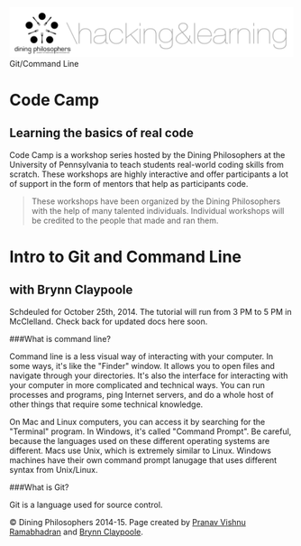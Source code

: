 <div class="hidden"><meta property="og:image" content="http://dinphil.github.io/code-weekend/assets/img/logo.png"><link rel="shortcut icon" href="assets/images/favicon.png"><link rel="stylesheet" href="http://netdna.bootstrapcdn.com/font-awesome/4.0.3/css/font-awesome.css"><link rel="stylesheet" href='http://fonts.googleapis.com/css?family=Open+Sans:300italic,400italic,600italic,700italic,400,300,600,700' type='text/css'></div><img class="full-img" src="assets/img/logo.png"><div class="nav-items"><div class="nav-item" id="git-menu">Git/Command Line</div></div>

Code Camp
============
Learning the basics of real code
--------------------------

Code Camp is a workshop series hosted by the Dining Philosophers at the University of Pennsylvania to teach students real-world coding skills from scratch. These workshops are highly interactive and offer participants a lot of support in the form of mentors that help as participants code.

> These workshops have been organized by the Dining Philosophers with the help of many talented individuals. Individual workshops will be credited to the people that made and ran them.


Intro to Git and Command Line <a id="git-section"></a>
==================================
with Brynn Claypoole
------------------------------------

Schdeuled for October 25th, 2014. The tutorial will run from 3 PM to 5 PM in McClelland. Check back for updated docs here soon.

###What is command line?

Command line is a less visual way of interacting with your computer. In some ways, it's like the "Finder" window. It allows you to open files and navigate through your directories. It's also the interface for interacting with your computer in more complicated and technical ways. You can run processes and programs, ping Internet servers, and do a whole host of other things that require some technical knowledge.

On Mac and Linux computers, you can access it by searching for the "Terminal" program. In Windows, it's called "Command Prompt". Be careful, because the languages used on these different operating systems are different. Macs use Unix, which is extremely similar to Linux. Windows machines have their own command prompt lanugage that uses different syntax from Unix/Linux.

###What is Git?

Git is a language used for source control.

<div class="footer"><p>&copy; Dining Philosophers 2014-15. Page created by <a href="http://pvrnav.com">Pranav Vishnu Ramabhadran</a> and <a href="http://github.com/bclay">Brynn Claypoole</a>.</div>

<script src="http://code.jquery.com/jquery-1.11.0.min.js"></script>
<script src="assets/js/nav.js"></script>
<script src="assets/js/FlowType.js"></script>
<script type="text/javascript">
    $('body').flowtype({
        minimum   : 500,
        maximum   : 1000,
        minFont   : 16,
        maxFont   : 65,
        fontRatio : 40
    });
</script>
<script>
    $(window).load(function(){
        $('.loading').fadeOut('200');
    });
</script>
